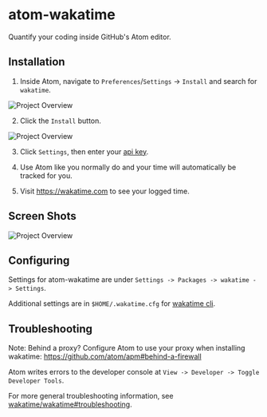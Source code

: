 # atom-wakatime

Quantify your coding inside GitHub's Atom editor.

## Installation

1. Inside Atom, navigate to `Preferences`/`Settings` -> `Install` and search for `wakatime`.

  ![Project Overview](https://wakatime.com/static/img/ScreenShots/atom-wakatime-install-1.png)

2. Click the `Install` button.

  ![Project Overview](https://wakatime.com/static/img/ScreenShots/atom-wakatime-install-2.png)

3. Click `Settings`, then enter your [api key](https://wakatime.com/settings#apikey).

4. Use Atom like you normally do and your time will automatically be tracked for you.

5. Visit <https://wakatime.com> to see your logged time.

## Screen Shots

![Project Overview](https://wakatime.com/static/img/ScreenShots/Screen-Shot-2016-03-21.png)

## Configuring

Settings for atom-wakatime are under `Settings -> Packages -> wakatime -> Settings`.

Additional settings are in `$HOME/.wakatime.cfg` for [wakatime cli](https://github.com/wakatime/wakatime#configuring).

## Troubleshooting

Note: Behind a proxy? Configure Atom to use your proxy when installing wakatime: <https://github.com/atom/apm#behind-a-firewall>

Atom writes errors to the developer console at `View -> Developer -> Toggle Developer Tools`.

For more general troubleshooting information, see [wakatime/wakatime#troubleshooting](https://github.com/wakatime/wakatime#troubleshooting).
